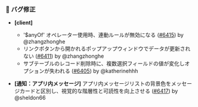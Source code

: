 ### 🐛 バグ修正

- **[client]**
  - '$anyOf' オペレーター使用時、連動ルールが無効になる ([#6415](https://github.com/nocobase/nocobase/pull/6415)) by @zhangzhonghe
  - リンクボタンから開かれるポップアップウィンドウでデータが更新されない ([#6411](https://github.com/nocobase/nocobase/pull/6411)) by @zhangzhonghe
  - サブテーブルのレコード削除時に、複数選択フィールドの値が変化しオプションが失われる ([#6405](https://github.com/nocobase/nocobase/pull/6405)) by @katherinehhh

- **[通知：アプリ内メッセージ]** アプリ内メッセージリストの背景色をメッセージカードと区別し、視覚的な階層性と可読性を向上させる ([#6417](https://github.com/nocobase/nocobase/pull/6417)) by @sheldon66